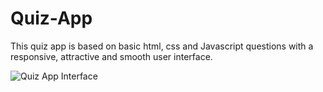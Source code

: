 # Quiz-App
This quiz app is based on basic html, css and Javascript questions with a responsive, attractive and smooth user interface.

![Quiz App Interface](https://github.com/PRAYAG0908/Quiz-App/assets/115292072/7be20bec-b205-49e5-8914-2d96083ccf35)
